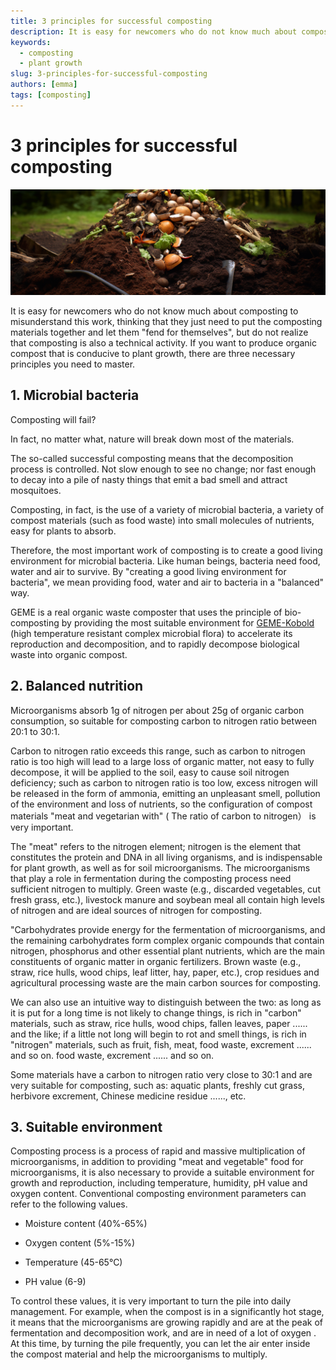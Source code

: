 ```yaml
---
title: 3 principles for successful composting
description: It is easy for newcomers who do not know much about composting to misunderstand this work, thinking that they just need to put the composting materials together and let them "fend for themselves", but do not realize that composting is also a technical activity. If you want to produce organic compost that is conducive to plant growth, there are three necessary principles you need to master.
keywords:
  - composting
  - plant growth
slug: 3-principles-for-successful-composting
authors: [emma]
tags: [composting]
---
```


# 3 principles for successful composting

![](./img/img.png)

It is easy for newcomers who do not know much about composting to misunderstand this work, thinking that they just need 
to put the composting materials together and let them "fend for themselves", but do not realize that composting is also 
a technical activity. If you want to produce organic compost that is conducive to plant growth, there are three necessary 
principles you need to master.

## 1. Microbial bacteria


Composting will fail?

In fact, no matter what, nature will break down most of the materials.

The so-called successful composting means that the decomposition process is controlled. Not slow enough to see no change;
nor fast enough to decay into a pile of nasty things that emit a bad smell and attract mosquitoes.

Composting, in fact, is the use of a variety of microbial bacteria, a variety of compost materials (such as food waste)
into small molecules of nutrients, easy for plants to absorb.

Therefore, the most important work of composting is to create a good living environment for microbial bacteria. 
Like human beings, bacteria need food, water and air to survive. By "creating a good living environment for bacteria", 
we mean providing food, water and air to bacteria in a "balanced" way.

GEME is a real organic waste composter that uses the principle of bio-composting by providing the most suitable environment
for [GEME-Kobold](https://www.geme.bio/geme-kobold) (high temperature resistant complex microbial flora) to accelerate its reproduction and decomposition,
and to rapidly decompose biological waste into organic compost.


## 2. Balanced nutrition


Microorganisms absorb 1g of nitrogen per about 25g of organic carbon consumption, so suitable for composting carbon to 
nitrogen ratio between 20:1 to 30:1.

Carbon to nitrogen ratio exceeds this range, such as carbon to nitrogen ratio is too high will lead to a large loss of 
organic matter, not easy to fully decompose, it will be applied to the soil, easy to cause soil nitrogen deficiency; 
such as carbon to nitrogen ratio is too low, excess nitrogen will be released in the form of ammonia, emitting an 
unpleasant smell, pollution of the environment and loss of nutrients, so the configuration of compost materials 
"meat and vegetarian with" ( The ratio of carbon to nitrogen） is very important.

The "meat" refers to the nitrogen element; nitrogen is the element that constitutes the protein and DNA in all living 
organisms, and is indispensable for plant growth, as well as for soil microorganisms. The microorganisms that play a 
role in fermentation during the composting process need sufficient nitrogen to multiply. Green waste (e.g., discarded 
vegetables, cut fresh grass, etc.), livestock manure and soybean meal all contain high levels of nitrogen and are ideal
sources of nitrogen for composting.

"Carbohydrates provide energy for the fermentation of microorganisms, and the remaining carbohydrates form complex 
organic compounds that contain nitrogen, phosphorus and other essential plant nutrients, which are the main constituents 
of organic matter in organic fertilizers. Brown waste (e.g., straw, rice hulls, wood chips, leaf litter, hay, paper, etc.),
crop residues and agricultural processing waste are the main carbon sources for composting.

We can also use an intuitive way to distinguish between the two: as long as it is put for a long time is not likely to 
change things, is rich in "carbon" materials, such as straw, rice hulls, wood chips, fallen leaves, paper ...... and the 
like; if a little not long will begin to rot and smell things, is rich in "nitrogen" materials, such as fruit, fish, meat,
food waste, excrement ...... and so on. food waste, excrement ...... and so on.

Some materials have a carbon to nitrogen ratio very close to 30:1 and are very suitable for composting, such as: aquatic
plants, freshly cut grass, herbivore excrement, Chinese medicine residue ......, etc.


## 3. Suitable environment

Composting process is a process of rapid and massive multiplication of microorganisms, in addition to providing "meat 
and vegetable" food for microorganisms, it is also necessary to provide a suitable environment for growth and reproduction,
including temperature, humidity, pH value and oxygen content. Conventional composting environment parameters can refer 
to the following values.

- Moisture content (40%-65%)

- Oxygen content (5%-15%)

- Temperature (45-65°C)

- PH value (6-9)

To control these values, it is very important to turn the pile into daily management. For example, when the compost is 
in a significantly hot stage, it means that the microorganisms are growing rapidly and are at the peak of fermentation 
and decomposition work, and are in need of a lot of oxygen . At this time, by turning the pile frequently, you can let 
the air enter inside the compost material and help the microorganisms to multiply.
